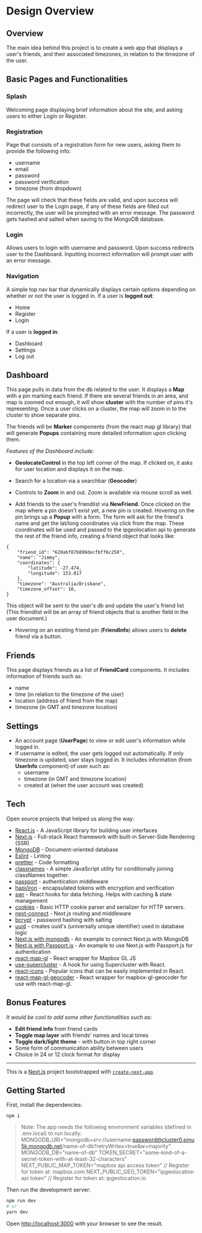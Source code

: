 # Design Overview

## Overview

The main idea behind this project is to create a web app that displays a user's friends, and their associated timezones, in relation to the timezone of the user.

## Basic Pages and Functionalities

### Splash

Welcoming page displaying brief information about the site, and asking users to either Login or Register.

### Registration

Page that consists of a registration form for new users, asking them to provide the following info:

-   username
-   email
-   password
-   password verification
-   timezone (from dropdown)

The page will check that these fields are valid, and upon success will redirect user to the Login page, if any of these fields are filled out incorrectly, the user will be prompted with an error message. The password gets hashed and salted when saving to the MongoDB database.

### Login

Allows users to login with username and password. Upon success redirects user to the Dashboard. Inputting incorrect information will prompt user with an error message.

### Navigation

A simple top nav bar that dynamically displays certain options depending on whether or not the user is logged in.
If a user is **logged out**:

-   Home
-   Register
-   Login

If a user is **logged in**:

-   Dashboard
-   Settings
-   Log out

## Dashboard

This page pulls in data from the db related to the user. It displays a **Map** with a pin marking each friend. If there are several friends in an area, and map is zoomed out enough, it will show **cluster** with the number of pins it's representing. Once a user clicks on a cluster, the map will zoom in to the cluster to show separate pins.

The friends will be **Marker** components (from the react map gl library) that will generate **Popups** containing more detailed information upon clicking them.

_Features of the Dashboard include:_

-   **GeolocateControl** in the top left corner of the map. If clicked on, it asks for user location and displays it on the map.

-   Search for a location via a searchbar (**Geocoder**)
-   Controls to **Zoom** in and out. Zoom is available via mouse scroll as well.

-   Add friends to the user's friendlist via **NewFriend**.
    Once clicked on the map where a pin doesn't exist yet, a new pin is created. Hovering on the pin brings up a **Popup** with a form.
    The form will ask for the friend's name and get the lat/long coordinates via click from the map. These coordinates will be used and passed to the ipgeolocation api to generate the rest of the friend info, creating a friend object that looks like:

```
{
    "friend_id": "620abf87b899decfbff6c250",
    "name": "Jimmy",
    "coordinates": {
        "latitude": -27.474,
        "longitude": 153.017
    },
    "timezone": "Australia/Brisbane",
    "timezone_offset": 10,
}
```

This object will be sent to the user's db and update the user's friend list (This friendlist will be an array of friend objects that is another field in the user document.)

-   Hovering on an existing friend pin (**FriendInfo**) allows users to **delete** friend via a button.

## Friends

This page displays friends as a list of **FriendCard** components.
It includes information of friends such as:

-   name
-   time (in relation to the timezone of the user)
-   location (address of friend from the map)
-   timezone (in GMT and timezone location)

## Settings

-   An account page (**UserPage**) to view or edit user's information while logged in.
-   If username is edited, the user gets logged out automatically. If only timezone is updated, user stays logged in.
    It includes information (from **UserInfo** component) of user such as:
    -   username
    -   timezone (in GMT and timezone location)
    -   created at (when the user account was created)

## Tech

Open source projects that helped us along the way:

-   [React.js](https://reactjs.org/) - A JavaScript library for building user interfaces
-   [Next.js](https://nextjs.org/) - Full-stack React framework with built-in Server-Side Rendering (SSR)
-   [MongoDB](https://www.mongodb.com/) - Document-oriented database
-   [Eslint](https://eslint.org/) - Linting
-   [prettier](https://prettier.io/) - Code formatting
-   [classnames](https://www.npmjs.com/package/classnames) - A simple JavaScript utility for conditionally joining classNames together.
-   [passport](https://www.passportjs.org/) - authentication middleware
-   [hapi/iron](https://hapi.dev/module/iron) - encapsulated tokens with encryption and verification
-   [swr](https://swr.vercel.app/) - React hooks for data fetching. Helps with caching & state management
-   [cookies](https://www.npmjs.com/package/cookie) - Basic HTTP cookie parser and serializer for HTTP servers.
-   [next-connect](https://www.npmjs.com/package/next-connect) - Next.js routing and middleware
-   [bcrypt](https://www.npmjs.com/package/bcryptjs) - password hashing with salting
-   [uuid](https://www.npmjs.com/package/uuid) - creates uuid's (universally unique identifier) used in database logic
-   [Next.js with mongodb](https://github.com/vercel/next.js/tree/canary/examples/with-mongodb-mongoose) - An example to connect Next.js with MongoDB
-   [Next.js with Passport.js](https://github.com/vercel/next.js/tree/canary/examples/with-passport) - An example to use Next.js with Passport.js for authentication
-   [react-map-gl](https://visgl.github.io/react-map-gl/) - React wrapper for Mapbox GL JS
-   [use-supercluster](https://www.npmjs.com/package/use-supercluster) - A hook for using Supercluster with React.
-   [react-icons](https://react-icons.github.io/react-icons/) - Popular icons that can be easily implemented in React.
-   [react-map-gl-geocoder](https://www.npmjs.com/package/react-map-gl-geocoder) - React wrapper for mapbox-gl-geocoder for use with react-map-gl.

## Bonus Features

_It would be cool to add some other functionalities such as:_

-   **Edit friend info** from friend cards
-   **Toggle map layer** with friends' names and local times
-   **Toggle dark/light theme** - with button in top right corner
-   Some form of communication ability between users
-   Choice in 24 or 12 clock format for display

---

This is a [Next.js](https://nextjs.org/) project bootstrapped with [`create-next-app`](https://github.com/vercel/next.js/tree/canary/packages/create-next-app).

## Getting Started

First, install the dependencies:

```
npm i
```

> Note:
> The app needs the following environment variables (defined in .env.local) to run locally:
> MONGODB_URI="mongodb+srv://username:password@cluster0.pmu5k.mongodb.net/name-of-db?retryWrites=true&w=majority"
> MONGODB_DB="name-of-db"
> TOKEN_SECRET="some-kind-of-a-secret-token-with-at-least-32-characters"
> NEXT_PUBLIC_MAP_TOKEN="mapbox api access token" // Register for token at: mapbox.com
> NEXT_PUBLIC_GEO_TOKEN="ipgeolocation api token" // Register for token at: ipgeolocation.io

Then run the development server:

```bash
npm run dev
# or
yarn dev
```

Open [http://localhost:3000](http://localhost:3000) with your browser to see the result.
